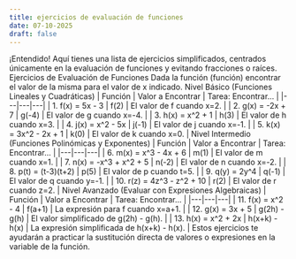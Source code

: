 ```yaml
---
title: ejercicios de evaluación de funciones
date: 07-10-2025
draft: false
---
```


¡Entendido! Aquí tienes una lista de ejercicios simplificados, centrados únicamente en la evaluación de funciones y evitando fracciones o raíces.
Ejercicios de Evaluación de Funciones
Dada la función (función) encontrar el valor de la misma para el valor de x indicado.
Nivel Básico (Funciones Lineales y Cuadráticas)
| Función | Valor a Encontrar | Tarea: Encontrar... |
|---|---|---|
| 1. f(x) = 5x - 3 | f(2) | El valor de f cuando x=2. |
| 2. g(x) = -2x + 7 | g(-4) | El valor de g cuando x=-4. |
| 3. h(x) = x^2 + 1 | h(3) | El valor de h cuando x=3. |
| 4. j(x) = x^2 - 5x | j(-1) | El valor de j cuando x=-1. |
| 5. k(x) = 3x^2 - 2x + 1 | k(0) | El valor de k cuando x=0. |
Nivel Intermedio (Funciones Polinómicas y Exponentes)
| Función | Valor a Encontrar | Tarea: Encontrar... |
|---|---|---|
| 6. m(x) = x^3 - 4x + 6 | m(1) | El valor de m cuando x=1. |
| 7. n(x) = -x^3 + x^2 + 5 | n(-2) | El valor de n cuando x=-2. |
| 8. p(t) = (t-3)(t+2) | p(5) | El valor de p cuando t=5. |
| 9. q(y) = 2y^4 | q(-1) | El valor de q cuando y=-1. |
| 10. r(z) = 4z^3 - z^2 + 10 | r(2) | El valor de r cuando z=2. |
Nivel Avanzado (Evaluar con Expresiones Algebraicas)
| Función | Valor a Encontrar | Tarea: Encontrar... |
|---|---|---|
| 11. f(x) = x^2 - 4 | f(a+1) | La expresión para f cuando x=a+1. |
| 12. g(x) = 3x + 5 | g(2h) - g(h) | El valor simplificado de g(2h) - g(h). |
| 13. h(x) = x^2 + 2x | h(x+k) - h(x) | La expresión simplificada de h(x+k) - h(x). |
Estos ejercicios te ayudarán a practicar la sustitución directa de valores o expresiones en la variable de la función.
